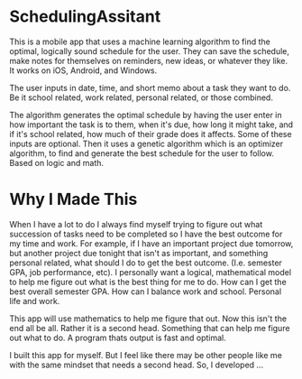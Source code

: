 # SchedulingAssitant
This is a mobile app that uses a machine learning algorithm to find the optimal, logically sound schedule for the user. They can save the schedule, make notes for themselves on reminders, new ideas, or whatever they like. It works on iOS, Android, and Windows.

The user inputs in date, time, and short memo about a task they want to do. Be it school related, work related, personal related, or those combined. 

The algorithm generates the optimal schedule by having the user enter in how important the task is to them, when it's due, how long it might take, and if it's school related, how much of their grade does it affects. Some of these inputs are optional. Then it uses a genetic algorithm which is an optimizer algorithm, to find and generate the best schedule for the user to follow. Based on logic and math. 

# Why I Made This

When I have a lot to do I always find myself trying to figure out what succession of tasks need to be completed so I have the best outcome for my time and work. For example, if I have an important project due tomorrow, but another project due tonight that isn't as important, and something personal related, what should I do to get the best outcome. (I.e. semester GPA, job performance, etc). I personally want a logical, mathematical model to help me figure out what is the best thing for me to do. How can I get the best overall semester GPA. How can I balance work and school. Personal life and work. 

This app will use mathematics to help me figure that out. Now this isn't the end all be all. Rather it is a second head. Something that can help me figure out what to do. A program thats output is fast and optimal.

I built this app for myself. But I feel like there may be other people like me with the same mindset that needs a second head. So, I developed ...
